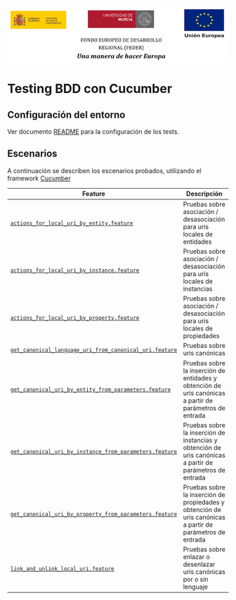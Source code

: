 ![](../images/logos_feder.png)

# Testing BDD con Cucumber

## Configuración del entorno

Ver documento [README](https://github.com/HerculesCRUE/ib-asio-docs-/blob/master/entregables_hito_2/testing/testing.md) para la configuración de los tests.

## Escenarios

A continuación se describen los escenarios probados, utilizando el framework [Cucumber](https://cucumber.io/docs/cucumber/)

| Feature                                                                                                                                                   | Descripción                                                                                               |
| --------------------------------------------------------------------------------------------------------------------------------------------------------- | --------------------------------------------------------------------------------------------------------- |
| [`actions_for_local_uri_by_entity.feature`](../uris-generator-back/src/test/features/actions_for_local_uri_by_entity.feature)                             | Pruebas sobre asociación / desasociación para uris locales de entidades                                   |
| [`actions_for_local_uri_by_instance.feature`](../uris-generator-back/src/test/features/actions_for_local_uri_by_instance.feature)                         | Pruebas sobre asociación / desasociación para uris locales de instancias                                  |
| [`actions_for_local_uri_by_property.feature`](../uris-generator-back/src/test/features/actions_for_local_uri_by_property.feature)                         | Pruebas sobre asociación / desasociación para uris locales de propiedades                                 |
| [`get_canonical_language_uri_from_canonical_uri.feature`](../uris-generator-back/src/test/features/get_canonical_language_uri_from_canonical_uri.feature) | Pruebas sobre uris canónicas                                                                              |
| [`get_canonical_uri_by_entity_from_parameters.feature`](../uris-generator-back/src/test/features/get_canonical_uri_by_entity_from_parameters.feature)     | Pruebas sobre la inserción de entidades y obtención de uris canónicas a partir de parámetros de entrada   |
| [`get_canonical_uri_by_instance_from_parameters.feature`](../uris-generator-back/src/test/features/get_canonical_uri_by_instance_from_parameters.feature) | Pruebas sobre la inserción de instancias y obtención de uris canónicas a partir de parámetros de entrada  |
| [`get_canonical_uri_by_property_from_parameters.feature`](../uris-generator-back/src/test/features/get_canonical_uri_by_property_from_parameters.feature) | Pruebas sobre la inserción de propiedades y obtención de uris canónicas a partir de parámetros de entrada |
| [`link_and_unlink_local_uri.feature`](../uris-generator-back/src/test/features/link_and_unlink_local_uri.feature)                                         | Pruebas sobre enlazar o desenlazar uris canónicas por o sin lenguaje                                      |
